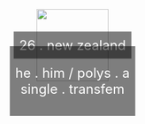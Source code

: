 
</div>
<div align="center">
<div style="position: relative; text-align: center;">
  <div style="position: absolute; top: 50%; left: 50%; transform: translate(-50%, -50%); color: white; font-size: 24px; background-color: rgba(0, 0, 0, 0.5); padding: 10px;">
    26 . new zealand<br>
  </div>
<img src="https://files.catbox.moe/qtfn6q.png" width="130" height="130">
<div style="position: relative; text-align: center;">
  <div style="position: absolute; top: 50%; left: 50%; transform: translate(-50%, -50%); color: white; font-size: 24px; background-color: rgba(0, 0, 0, 0.5); padding: 10px;">
    <p>he . him / polys . a<br>single . transfem</p>
  </div>
</div>


